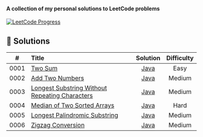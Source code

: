 
#### A collection of my personal solutions to LeetCode problems

[![LeetCode Progress](https://img.shields.io/badge/Problems%20Solved-5%2F3615-orange?style=for-the-badge&logo=leetcode)](https://leetcode.com/)

## 📝 Solutions

|  #   | Title                                                                                                                           |                               Solution                                | Difficulty |
|:----:|:--------------------------------------------------------------------------------------------------------------------------------|:---------------------------------------------------------------------:|:----------:|
| 0001 | [Two Sum](https://leetcode.com/problems/two-sum/)                                                                               |                    [Java](Java/0001-two-sum.java)                     |    Easy    |
| 0002 | [Add Two Numbers](https://leetcode.com/problems/add-two-numbers/)                                                               |                [Java](Java/0002-add-two-numbers.java)                 |   Medium   |
| 0003 | [Longest Substring Without Repeating Characters](https://leetcode.com/problems/longest-substring-without-repeating-characters/) | [Java](Java/0003-longest-substring-without-repeating-characters.java) |   Medium   |
| 0004 | [Median of Two Sorted Arrays](https://leetcode.com/problems/median-of-two-sorted-arrays/)                                       |          [Java](Java/0004-median-of-two-sorted-arrays.java)           |    Hard    |
| 0005 | [Longest Palindromic Substring](https://leetcode.com/problems/longest-palindromic-substring/)                                   |         [Java](Java/0005-longest-palindromic-substring.java)          |   Medium   |
| 0006 | [Zigzag Conversion](https://leetcode.com/problems/zigzag-conversion/)                                                           |               [Java](Java/0006-zigzag-conversion.java)                |   Medium   |
